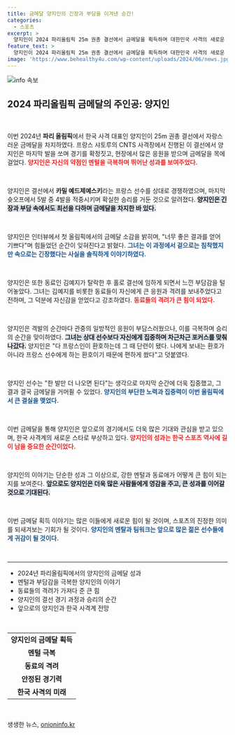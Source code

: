```yaml
---
title: 금메달 양지인의 긴장과 부담을 이겨낸 순간!
categories:
  - 스포츠
excerpt: >
  양지인이 2024 파리올림픽 25m 권총 결선에서 금메달을 획득하며 대한민국 사격의 새로운 전설로 떠올랐습니다! 멘털 약점에도 불구하고 그는 긴장을 이겨내고 승리의 영광을 안았습니다.
feature_text: >
  양지인이 2024 파리올림픽 25m 권총 결선에서 금메달을 획득하며 대한민국 사격의 새로운 전설로 떠올랐습니다! 멘털 약점에도 불구하고 그는 긴장을 이겨내고 승리의 영광을 안았습니다.
image: 'https://www.behealthy4u.com/wp-content/uploads/2024/06/news.jpg'
---
```


<p><img src="https://www.behealthy4u.com/wp-content/uploads/2024/06/news.jpg" alt="info 속보" /></p>

<h2 data-ke-size="size26">2024 파리올림픽 금메달의 주인공: 양지인</h2>

<p data-ke-size="size16">&nbsp;</p>

<p>이번 2024년 <b>파리 올림픽</b>에서 한국 사격 대표인 양지인이 25m 권총 결선에서 자랑스러운 금메달을 차지하였다. 프랑스 샤토루의 CNTS 사격장에서 진행된 이 결선에서 양지인은 마지막 발을 쏘며 경기를 확정짓고, 현장에서 많은 응원을 받으며 금메달을 목에 걸었다. <b><span style="color: #ee2323;">양지인은 자신의 약점인 멘털을 극복하며 뛰어난 성과를 보여주었다.</span></b> </p>

<p data-ke-size="size16">&nbsp;</p>

<p>양지인은 결선에서 <b>카밀 예드제예스키</b>라는 프랑스 선수를 상대로 경쟁하였으며, 마지막 슛오프에서 5발 중 4발을 적중시키며 확실한 승리를 거둔 것으로 알려졌다. <b><span style="background-color: #21538527;">양지인은 긴장과 부담 속에서도 최선을 다하며 금메달을 차지한 바 있다.</span></b></p>

<p data-ke-size="size16">&nbsp;</p>

<p>양지인은 인터뷰에서 첫 올림픽에서의 금메달 소감을 밝히며, "너무 좋은 결과를 얻어 기쁘다"며 힘들었던 순간이 잊혀진다고 밝혔다. <b><span style="color: #1a5490;">그녀는 이 과정에서 겉으로는 침착했지만 속으로는 긴장했다는 사실을 솔직하게 이야기하였다.</span></b> </p>

<p data-ke-size="size16">&nbsp;</p>

<p>양지인은 또한 동료인 김예지가 탈락한 후 홀로 결선에 임하게 되면서 느낀 부담감을 털어놓았다. 그녀는 김예지를 비롯한 동료들이 자신에게 큰 응원과 격려를 보내주었다고 전하며, 그 덕분에 자신감을 얻었다고 강조하였다. <b><span style="color: #ee2323;">동료들의 격려가 큰 힘이 되었다.</span></b></p>

<p data-ke-size="size16">&nbsp;</p>

<p>양지인은 격발의 순간마다 관중의 일방적인 응원이 부담스러웠으나, 이를 극복하며 승리의 순간을 맞이하였다. <b><span style="background-color: #21538527;">그녀는 상대 선수보다 자신에게 집중하며 차근차근 포커스를 맞춰 나갔다.</span></b> 양지인은 "다 프랑스인이 환호하는데 그 때 단련이 됐다. 나에게 보내는 환호가 아니라 프랑스 선수에게 하는 환호이기 때문에 편하게 쐈다"고 덧붙였다.</p>

<p data-ke-size="size16">&nbsp;</p>

<p>양지인 선수는 "한 발만 더 나오면 된다"는 생각으로 마지막 순간에 더욱 집중했고, 그 결과 결국 금메달을 거머쥘 수 있었다. <b><span style="color: #1a5490;">양지인의 부단한 노력과 집중력이 이번 올림픽에서 큰 결실을 맺었다.</span></b> </p>

<p data-ke-size="size16">&nbsp;</p>

<p>이번 금메달을 통해 양지인은 앞으로의 경기에서도 더욱 많은 기대와 관심을 받고 있으며, 한국 사격계의 새로운 스타로 부상하고 있다. <b><span style="color: #ee2323;">양지인의 성과는 한국 스포츠 역사에 길이 남을 중요한 순간이었다.</span></b></p>

<p data-ke-size="size16">&nbsp;</p>

<p>양지인의 이야기는 단순한 성과 그 이상으로, 강한 멘털과 동료애가 어떻게 큰 힘이 되는지를 보여준다. <b><span style="background-color: #21538527;">앞으로도 양지인은 더욱 많은 사람들에게 영감을 주고, 큰 성과를 이어갈 것으로 기대된다.</span></b> </p>

<p data-ke-size="size16">&nbsp;</p>

<p>이번 금메달 획득 이야기는 많은 이들에게 새로운 힘이 될 것이며, 스포츠의 진정한 의미를 되새겨보는 기회가 될 것이다. <b><span style="color: #1a5490;">양지인의 멘탈과 팀워크는 앞으로 많은 젊은 선수들에게 귀감이 될 것이다.</span></b></p>

<p data-ke-size="size16">&nbsp;</p>

<hr/>

<p data-ke-size="size16"></p>

<ul>
<li>2024년 파리올림픽에서의 양지인의 금메달 성과</li>
<li>멘털과 부담감을 극복한 양지인의 이야기</li>
<li>동료들의 격려가 가져다 준 큰 힘</li>
<li>양지인의 결선 경기 과정과 승리의 순간</li>
<li>앞으로의 양지인과 한국 사격계 전망</li>
</ul>

<p data-ke-size="size16">&nbsp;</p>

<table>
<tr>
<td style="text-align: center; height: 17px;"><b>양지인의 금메달 획득</b></td>
</tr>
<tr>
<td style="text-align: center; height: 17px;"><b>멘털 극복</b></td>
</tr>
<tr>
<td style="text-align: center; height: 17px;"><b>동료의 격려</b></td>
</tr>
<tr>
<td style="text-align: center; height: 17px;"><b>안정된 경기력</b></td>
</tr>
<tr>
<td style="text-align: center; height: 17px;"><b>한국 사격의 미래</b></td>
</tr>
</table>

<p data-ke-size="size16">&nbsp;</p>
생생한 뉴스, <a href="https://onioninfo.kr" rel="dofollow">onioninfo.kr</a>


